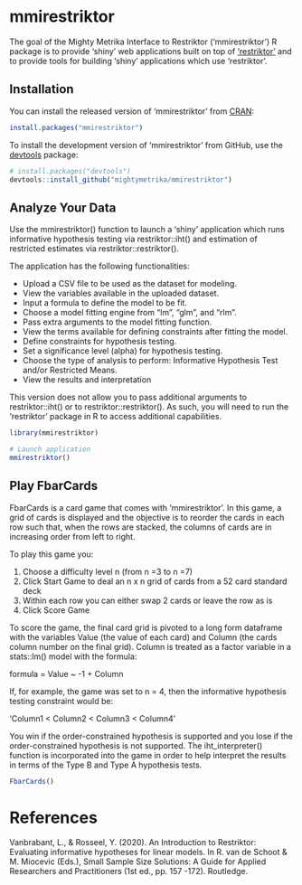 
<!-- README.md is generated from README.Rmd. Please edit that file -->

# mmirestriktor

<!-- badges: start -->
<!-- badges: end -->

The goal of the Mighty Metrika Interface to Restriktor (‘mmirestriktor’)
R package is to provide ‘shiny’ web applications built on top of
[‘restriktor’](https://restriktor.org/) and to provide tools for
building ‘shiny’ applications which use ‘restriktor’.

## Installation

You can install the released version of ‘mmirestriktor’ from
[CRAN](https://CRAN.R-project.org):

``` r
install.packages("mmirestriktor")
```

To install the development version of ‘mmirestriktor’ from GitHub, use
the [devtools](https://devtools.r-lib.org/) package:

``` r
# install.packages("devtools")
devtools::install_github("mightymetrika/mmirestriktor")
```

## Analyze Your Data

Use the mmirestriktor() function to launch a ‘shiny’ application which
runs informative hypothesis testing via restriktor::iht() and estimation
of restricted estimates via restriktor::restriktor().

The application has the following functionalities:

- Upload a CSV file to be used as the dataset for modeling.
- View the variables available in the uploaded dataset.
- Input a formula to define the model to be fit.
- Choose a model fitting engine from “lm”, “glm”, and “rlm”.
- Pass extra arguments to the model fitting function.
- View the terms available for defining constraints after fitting the
  model.
- Define constraints for hypothesis testing.
- Set a significance level (alpha) for hypothesis testing.
- Choose the type of analysis to perform: Informative Hypothesis Test
  and/or Restricted Means.
- View the results and interpretation

This version does not allow you to pass additional arguments to
restriktor::iht() or to restriktor::restriktor(). As such, you will need
to run the ‘restriktor’ package in R to access additional capabilities.

``` r
library(mmirestriktor)

# Launch application
mmirestriktor()
```

## Play FbarCards

FbarCards is a card game that comes with ‘mmirestriktor’. In this game,
a grid of cards is displayed and the objective is to reorder the cards
in each row such that, when the rows are stacked, the columns of cards
are in increasing order from left to right.

To play this game you:

1)  Choose a difficulty level n (from n =3 to n =7)
2)  Click Start Game to deal an n x n grid of cards from a 52 card
    standard deck
3)  Within each row you can either swap 2 cards or leave the row as is
4)  Click Score Game

To score the game, the final card grid is pivoted to a long form
dataframe with the variables Value (the value of each card) and Column
(the cards column number on the final grid). Column is treated as a
factor variable in a stats::lm() model with the formula:

formula = Value ~ -1 + Column

If, for example, the game was set to n = 4, then the informative
hypothesis testing constraint would be:

‘Column1 \< Column2 \< Column3 \< Column4’

You win if the order-constrained hypothesis is supported and you lose if
the order-constrained hypothesis is not supported. The iht_interpreter()
function is incorporated into the game in order to help interpret the
results in terms of the Type B and Type A hypothesis tests.

``` r
FbarCards()
```

# References

Vanbrabant, L., & Rosseel, Y. (2020). An Introduction to Restriktor:
Evaluating informative hypotheses for linear models. In R. van de Schoot
& M. Miocevic (Eds.), Small Sample Size Solutions: A Guide for Applied
Researchers and Practitioners (1st ed., pp. 157 -172). Routledge.
